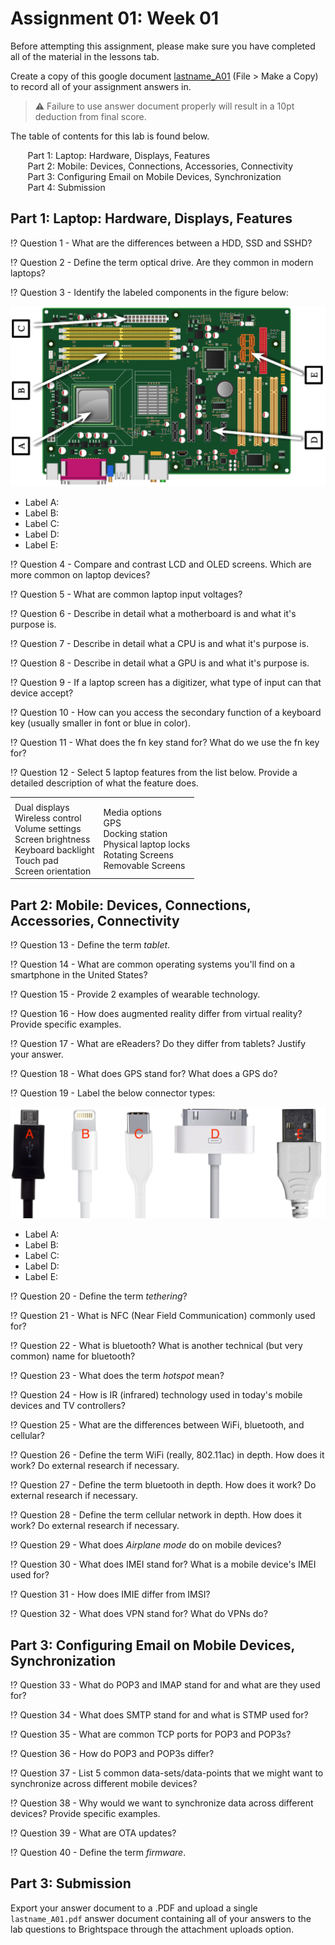 # Assignment 01: Week 01

Before attempting this assignment, please make sure you have completed all of the material in the lessons tab.

Create a copy of this google document [lastname_A01](https://docs.google.com/document/d/1A3s3DwVEP607At1GYPeiQSwwgAvWwRGNGJ8jffxVXKA/edit?usp=sharing) (File > Make a Copy) to record all of your assignment answers in.

> :warning: Failure to use answer document properly will result in a 10pt deduction from final score.

The table of contents for this lab is found below.

&nbsp;&nbsp;&nbsp;&nbsp;&nbsp;&nbsp; Part 1: Laptop: Hardware, Displays, Features <br>
&nbsp;&nbsp;&nbsp;&nbsp;&nbsp;&nbsp; Part 2: Mobile: Devices, Connections, Accessories, Connectivity  <br>
&nbsp;&nbsp;&nbsp;&nbsp;&nbsp;&nbsp; Part 3: Configuring Email on Mobile Devices, Synchronization <br>
&nbsp;&nbsp;&nbsp;&nbsp;&nbsp;&nbsp; Part 4: Submission <br>

## Part 1: Laptop: Hardware, Displays, Features

:interrobang: Question 1 - What are the differences between a HDD, SSD and SSHD? <br>

:interrobang: Question 2 - Define the term optical drive. Are they common in modern laptops? <br>

:interrobang: Question 3 - Identify the labeled components in the figure below: <br>


<img src="images/fig1.png">

* Label A: 
* Label B: 
* Label C: 
* Label D: 
* Label E: 

:interrobang: Question 4 - Compare and contrast LCD and OLED screens. Which are more common on laptop devices? <br>

:interrobang: Question 5 - What are common laptop input voltages? <br>

:interrobang: Question 6 - Describe in detail what a motherboard is and what it's purpose is. <br>

:interrobang: Question 7 - Describe in detail what a CPU is and what it's purpose is. <br>

:interrobang: Question 8 - Describe in detail what a GPU is and what it's purpose is.<br>

:interrobang: Question 9 - If a laptop screen has a digitizer, what type of input can that device accept? <br>

:interrobang: Question 10 - How can you access the secondary function of a keyboard key (usually smaller in font or blue in color). <br>

:interrobang: Question 11 - What does the fn key stand for? What do we use the fn key for? <br>

:interrobang: Question 12 - Select 5 laptop features from the list below. Provide a detailed description of what the feature does. <br>

<table border="0">
 <tr>
    <td><b style="font-size:30px"></b></td>
    <td><b style="font-size:30px"></b></td>
 </tr>
 <tr>
    <td>Dual displays <br> Wireless control <br> Volume settings <br> Screen brightness <br> Keyboard backlight <br> Touch pad <br> Screen orientation </td>
    <td>Media options <br> GPS <br> Docking station <br> Physical laptop locks <br> Rotating Screens <br>  Removable Screens </td>
 </tr>
</table>

## Part 2: Mobile: Devices, Connections, Accessories, Connectivity

:interrobang: Question 13 - Define the term *tablet*. <br>

:interrobang: Question 14 - What are common operating systems you'll find on a smartphone in the United States? <br>

:interrobang: Question 15 - Provide 2 examples of wearable technology. <br>

:interrobang: Question 16 - How does augmented reality differ from virtual reality? Provide specific examples.<br>

:interrobang: Question 17 - What are eReaders? Do they differ from tablets? Justify your answer. <br>

:interrobang: Question 18 - What does GPS stand for? What does a GPS do? <br>

:interrobang: Question 19 - Label the below connector types: <br>


<img src="images/fig2.png">

* Label A: 
* Label B: 
* Label C: 
* Label D: 
* Label E: 

:interrobang: Question 20 - Define the term *tethering*? <br>

:interrobang: Question 21 - What is NFC (Near Field Communication) commonly used for? <br>

:interrobang: Question 22 - What is bluetooth? What is another technical (but very common) name for bluetooth? <br>

:interrobang: Question 23 - What does the term *hotspot* mean? <br>

:interrobang: Question 24 - How is IR (infrared) technology used in today's mobile devices and TV controllers?  <br>

:interrobang: Question 25 - What are the differences between WiFi, bluetooth, and cellular? <br>

:interrobang: Question 26 - Define the term WiFi (really, 802.11ac) in depth. How does it work? Do external research if necessary. <br>

:interrobang: Question 27 - Define the term bluetooth in depth. How does it work? Do external research if necessary.<br>

:interrobang: Question 28 - Define the term cellular network in depth. How does it work? Do external research if necessary.<br>

:interrobang: Question 29 - What does *Airplane mode* do on mobile devices? <br>

:interrobang: Question 30 - What does IMEI stand for? What is a mobile device's IMEI used for?  <br>


:interrobang: Question 31 - How does IMIE differ from IMSI?  <br>

:interrobang: Question 32 - What does VPN stand for? What do VPNs do? <br>

## Part 3: Configuring Email on Mobile Devices, Synchronization 

:interrobang: Question 33 - What do POP3 and IMAP stand for and what are they used for? <br>

:interrobang: Question 34 - What does SMTP stand for and what is STMP used for?<br>

:interrobang: Question 35 - What are common TCP ports for POP3 and POP3s?<br>

:interrobang: Question 36 - How do POP3 and POP3s differ? <br>

:interrobang: Question 37 - List 5 common data-sets/data-points that we might want to synchronize across different mobile devices? <br>

:interrobang: Question 38 - Why would we want to synchronize data across different devices? Provide specific examples. <br>

:interrobang: Question 39 - What are OTA updates? <br>

:interrobang: Question 40 - Define the term *firmware*. <br>



## Part 3: Submission

Export your answer document to a .PDF and upload a single `lastname_A01.pdf` answer document containing all of your answers to the lab questions to Brightspace through the attachment uploads option.
